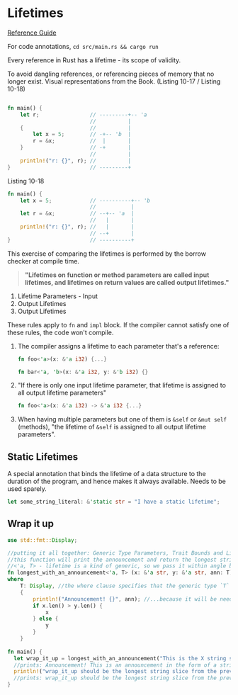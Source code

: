 # Lifetimes

[Reference Guide](https://doc.rust-lang.org/book/ch10-03-lifetime-syntax.html)

For code annotations, `cd src/main.rs && cargo run`

Every reference in Rust has a lifetime - its scope of validity.

To avoid dangling references, or referencing pieces of memory that no longer exist.
Visual representations from the Book. (Listing 10-17 / Listing 10-18) 

```rust

fn main() {
    let r;                // ---------+-- 'a
                          //          |
    {                     //          |
        let x = 5;        // -+-- 'b  |
        r = &x;           //  |       |
    }                     // -+       |
                          //          |
    println!("r: {}", r); //          |
}                         // ---------+

```

Listing 10-18

```rust
fn main() {
    let x = 5;            // ----------+-- 'b
                          //           |
    let r = &x;           // --+-- 'a  |
                          //   |       |
    println!("r: {}", r); //   |       |
                          // --+       |
}                         // ----------+
```

This exercise of comparing the lifetimes is performed by the borrow checker at compile time.

>**"Lifetimes on function or method parameters are called input lifetimes, and lifetimes on return values are called output lifetimes."**

1. Lifetime Parameters - Input
2. Output Lifetimes
3. Output Lifetimes

These rules apply to `fn` and `impl` block. If the compiler cannot satisfy one of these rules, the code won't compile.

1. The compiler assigns a lifetime to each parameter that's a reference:

   ```rust
   fn foo<'a>(x: &'a i32) {...}
   
   fn bar<'a, 'b>(x: &'a i32, y: &'b i32) {}
   ```

2. "If there is only one input lifetime parameter, that lifetime is assigned to all output lifetime parameters"

   ```rust
   fn foo<'a>(x: &'a i32) -> &'a i32 {...}
   ```

3. When having multiple parameters but one of them is `&self` or `&mut self` (methods), "the lifetime of `&self` is assigned to all output lifetime parameters".



## Static Lifetimes

A special annotation that binds the lifetime of a data structure to the duration of the program, and hence makes it always available.
Needs to be used sparely.

```rust
let some_string_literal: &'static str = "I have a static lifetime";
```

## Wrap it up

```rust
use std::fmt::Display;

//putting it all together: Generic Type Parameters, Trait Bounds and Lifetimes;
//this function will print the announcement and return the longest string slice from either x or y
//<'a, T> - lifetime is a kind of generic, so we pass it within angle brackets after the function name
fn longest_with_an_announcement<'a, T> (x: &'a str, y: &'a str, ann: T) -> &'a str
where
    T: Display, //the where clause specifies that the generic type `T` must implement the `Display` trait...
    {
        println!("Announcement! {}", ann); //...because it will be needed here to print the announcement within the {}
        if x.len() > y.len() {
            x
        } else {
            y
        }
    }
    
fn main() {
  let wrap_it_up = longest_with_an_announcement("This is the X string slice", "This is the Y string slice - let's make it longer", "This is an announcement in the form of a string slice, which implements the Display trait and therefore can be printed in curly braces!"); 
  //prints: Announcement! This is an announcement in the form of a string slice, which implements the Display trait and therefore can be printed in curly braces! 
  println!("wrap_it_up should be the longest string slice from the previous call: {}", wrap_it_up);
  //prints: wrap_it_up should be the longest string slice from the previous call: This is the Y string slice - let's make it longer
}
```
